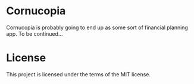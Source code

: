 # Cornucopia
Cornucopia is probably going to end up as some sort of financial planning app. To be continued...

# License
This project is licensed under the terms of the MIT license.
